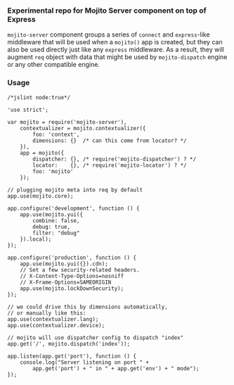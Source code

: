 ### Experimental repo for Mojito Server component on top of Express

`mojito-server` component groups a series of `connect` and `express`-like middleware that
will be used when a `mojito()` app is created, but they can also be used directly just like
any `express` middleware. As a result, they will augment `req` object with data that might
be used by `mojito-dispatch` engine or any other compatible engine.

### Usage

```
/*jslint node:true*/

'use strict';

var mojito = require('mojito-server'),
    contextualizer = mojito.contextualizer({
        foo: 'context',
        dimensions: {}  /* can this come from locator? */
    }),
    app = mojito({
        dispatcher: {}, /* require('mojito-dispatcher') ? */
        locator:    {}, /* require('mojito-locator') ? */
        foo: 'mojito'
    });

// plugging mojito meta into req by default
app.use(mojito.core);

app.configure('development', function () {
    app.use(mojito.yui({
        combine: false,
        debug: true,
        filter: "debug"
    }).local);
});

app.configure('production', function () {
    app.use(mojito.yui({}).cdn);
    // Set a few security-related headers.
    // X-Content-Type-Options=nosniff
    // X-Frame-Options=SAMEORIGIN
    app.use(mojito.lockDownSecurity);
});

// we could drive this by dimensions automatically,
// or manually like this:
app.use(contextualizer.lang);
app.use(contextualizer.device);

// mojito will use dispatcher config to dispatch "index"
app.get('/', mojito.dispatch('index'));

app.listen(app.get('port'), function () {
    console.log("Server listening on port " +
        app.get('port') + " in " + app.get('env') + " mode");
});
```
